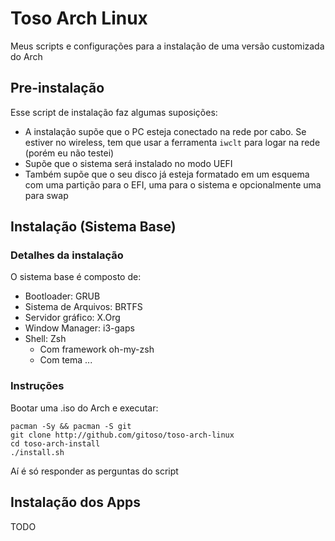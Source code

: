 # Toso Arch Linux
Meus scripts e configurações para a instalação de uma versão customizada do Arch

## Pre-instalação

Esse script de instalação faz algumas suposições:
* A instalação supõe que o PC esteja conectado na rede por cabo. Se estiver no wireless, tem que usar a ferramenta `iwclt` para logar na rede (porém eu não testei)
* Supõe que o sistema será instalado no modo UEFI
* Também supõe que o seu disco já esteja formatado em um esquema com uma partição para o EFI, uma para o sistema e opcionalmente uma para swap

## Instalação (Sistema Base)

### Detalhes da instalação

O sistema base é composto de:
* Bootloader: GRUB
* Sistema de Arquivos: BRTFS
* Servidor gráfico: X.Org
* Window Manager: i3-gaps
* Shell: Zsh
    * Com framework oh-my-zsh
    * Com tema ...

### Instruções
Bootar uma .iso do Arch e executar:

```
pacman -Sy && pacman -S git
git clone http://github.com/gitoso/toso-arch-linux
cd toso-arch-install
./install.sh
```

Aí é só responder as perguntas do script

## Instalação dos Apps
TODO